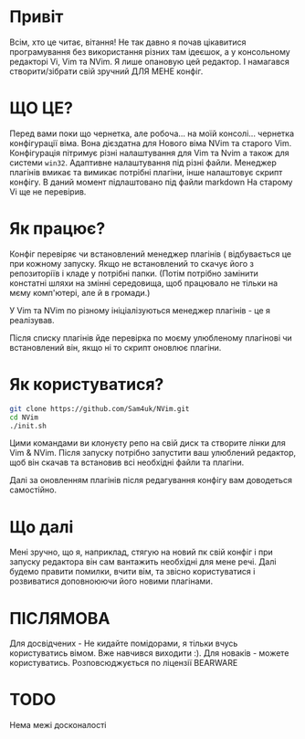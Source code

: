 Привіт
======

Всім, хто це читає, вітання! 
Не так давно я почав цікавитися програмування без використання різних там ідеєшок, а у консольному редакторі Vi, Vim та NVim. Я лише опановую цей редактор. І намагався створити/зібрати свій зручний ДЛЯ МЕНЕ конфіг.

ЩО ЦЕ?
======

Перед вами поки що чернетка, але робоча... на моїй консолі... чернетка конфігурації віма. Вона дієздатна для Нового віма NVim та старого Vim. Конфігурація пітримує різні налаштування для Vim та Nvim а також для системи `win32`. Адаптивне налаштування під різні файли. Менеджер плагінів вмикає та вимикає потрібні плагіни, інше налаштовує скрипт конфігу. В даний момент підлаштовано під файли markdown
На старому Vi ще не перевірив.

Як працює?
==========

Конфіг перевіряє чи встановлений менеджер плагінів ( відбувається це при кожному запуску. Якщо не встановлений то скачує його з репозиторіїв і кладе у потрібні папки. (Потім потрібно замінити констатні шляхи на змінні середовища, щоб працювало не тільки на мєму комп'ютері, але й в громади.)

У Vim та NVim по різному ініціалізуються менеджер плагінів - це я реалізував.

Після списку плагінів йде перевірка по моєму улюбленому плагінові чи встановлений він, якщо ні то скрипт оновлює плагіни.

Як користуватися?
=================

```zsh
git clone https://github.com/Sam4uk/NVim.git
cd NVim
./init.sh

```

Цими командами ви клонуєту репо на свій диск та створите лінки для Vim & NVim. Після запуску потрібно запустити ваш улюблений редактор, щоб він скачав та встановив всі необхідні файли та плагіни.

Далі за оновленням плагінів після редагування конфігу вам доводеться самостійно.

Що далі
=======

Мені зручно, що я, наприклад, стягую на новий пк свій конфіг і при запуску редактора він сам вантажить необхідні для мене речі. Далі будемо правити помилки, вчити вім, та звісно користуватися і розвиватися доповноюючи його новими плагінами.

ПІСЛЯМОВА
=========

Для досвідчених - Не кидайте помідорами, я тільки вчусь користуватись вімом. Вже навчився виходити :). Для новаків - можете користуватись. Розповсюджується по ліцензії BEARWARE

TODO
====

Нема межі досконалості
